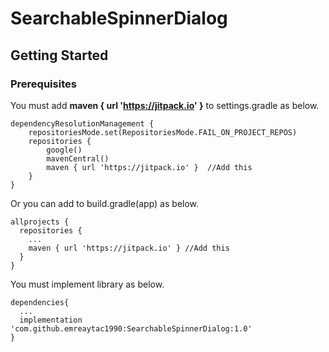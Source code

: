 # SearchableSpinnerDialog

## Getting Started

### Prerequisites

You must add **maven { url 'https://jitpack.io' }** to settings.gradle as below.
```
dependencyResolutionManagement {
    repositoriesMode.set(RepositoriesMode.FAIL_ON_PROJECT_REPOS)
    repositories {
        google()
        mavenCentral()
        maven { url 'https://jitpack.io' }  //Add this
    }
}
```
Or you can add to build.gradle(app) as below.
```
allprojects {
  repositories {
    ...
    maven { url 'https://jitpack.io' } //Add this
  }
}
```

You must implement library as below.
```
dependencies{
  ...
  implementation 'com.github.emreaytac1990:SearchableSpinnerDialog:1.0'
}
```

